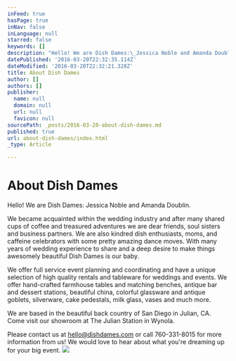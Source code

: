 ```yaml
---
inFeed: true
hasPage: true
inNav: false
inLanguage: null
starred: false
keywords: []
description: "Hello! We are Dish Dames:\_Jessica Noble and Amanda Doublin.\_"
datePublished: '2016-03-20T22:32:35.114Z'
dateModified: '2016-03-20T22:32:21.328Z'
title: About Dish Dames
author: []
authors: []
publisher:
  name: null
  domain: null
  url: null
  favicon: null
sourcePath: _posts/2016-03-20-about-dish-dames.md
published: true
url: about-dish-dames/index.html
_type: Article

---
```

# About Dish Dames

Hello! We are Dish Dames: Jessica Noble and Amanda Doublin. 

We became acquainted within the wedding industry and after many shared cups of coffee and treasured adventures we are dear friends, soul sisters and business partners. We are also kindred dish enthusiasts, moms, and caffeine celebrators with some pretty amazing dance moves. With many years of wedding experience to share and a deep desire to make things awesomely beautiful Dish Dames is our baby.

We offer full service event planning and coordinating and have a unique selection of high quality rentals and tableware for weddings and events. We offer hand-crafted farmhouse tables and matching benches, antique bar and dessert stations, beautiful china, colorful glassware and antique goblets, silverware, cake pedestals, milk glass, vases and much more.

We are based in the beautiful back country of San Diego in Julian, CA.  Come visit our showroom at The Julian Station in Wynola.

Please contact us at hello@dishdames.com or call 760-331-8015 for more information from us! We would love to hear about what you're dreaming up for your big event.
![](https://the-grid-user-content.s3-us-west-2.amazonaws.com/712c2067-277d-424d-8dfd-45bec32177fa.jpg)